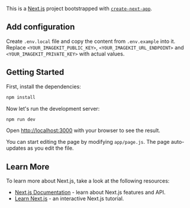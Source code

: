 This is a [Next.js](https://nextjs.org/) project bootstrapped with [`create-next-app`](https://github.com/vercel/next.js/tree/canary/packages/create-next-app).

## Add configuration

Create `.env.local` file and copy the content from `.env.example` into it. Replace `<YOUR_IMAGEKIT_PUBLIC_KEY>`, `<YOUR_IMAGEKIT_URL_ENDPOINT>` and  `<YOUR_IMAGEKIT_PRIVATE_KEY>` with actual values.
 
## Getting Started

First, install the dependencies:

```bash
npm install
```

Now let's run the development server:

```bash
npm run dev
```

Open [http://localhost:3000](http://localhost:3000) with your browser to see the result.

You can start editing the page by modifying `app/page.js`. The page auto-updates as you edit the file.

## Learn More

To learn more about Next.js, take a look at the following resources:

- [Next.js Documentation](https://nextjs.org/docs) - learn about Next.js features and API.
- [Learn Next.js](https://nextjs.org/learn) - an interactive Next.js tutorial.

